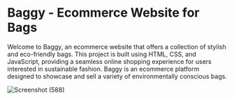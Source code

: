 # Baggy - Ecommerce Website for Bags

Welcome to Baggy, an ecommerce website that offers a collection of stylish and eco-friendly bags. This project is built using HTML, CSS, and JavaScript, providing a seamless online shopping experience for users interested in sustainable fashion. Baggy is an ecommerce platform designed to showcase and sell a variety of environmentally conscious bags.

![Screenshot (588)](https://github.com/shineishukla/Baggy/assets/109728779/a8bc24e8-f71f-4c7f-ab0c-115f2d5bab57)
